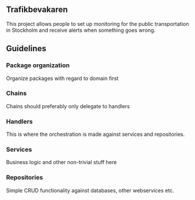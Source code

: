 Trafikbevakaren
-----------------------------

This project allows people to set up monitoring for the public transportation in Stockholm and receive alerts when something goes wrong.

## Guidelines

### Package organization
Organize packages with regard to domain first

### Chains
Chains should preferably only delegate to handlers

### Handlers
This is where the orchestration is made against services and repositories.

### Services
Business logic and other non-trivial stuff here

### Repositories
Simple CRUD functionality against databases, other webservices etc.

